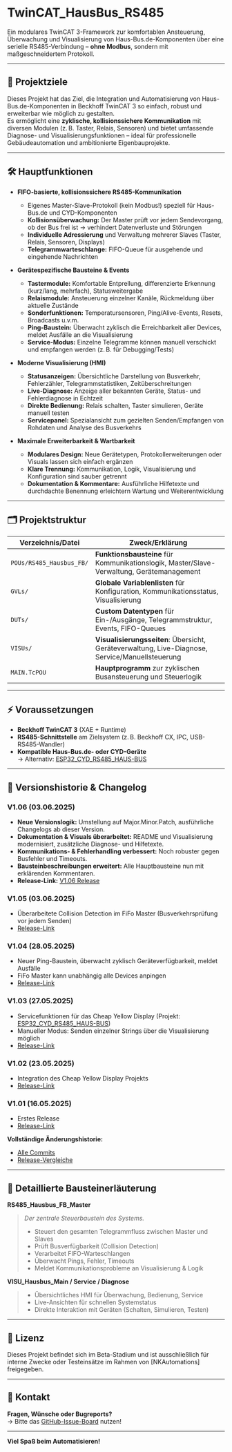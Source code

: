 # TwinCAT_HausBus_RS485

Ein modulares TwinCAT 3-Framework zur komfortablen Ansteuerung, Überwachung und Visualisierung von Haus-Bus.de-Komponenten über eine serielle RS485-Verbindung – **ohne Modbus**, sondern mit maßgeschneidertem Protokoll.

---

## 🚀 Projektziele

Dieses Projekt hat das Ziel, die Integration und Automatisierung von Haus-Bus.de-Komponenten in Beckhoff TwinCAT 3 so einfach, robust und erweiterbar wie möglich zu gestalten.  
Es ermöglicht eine **zyklische, kollisionssichere Kommunikation** mit diversen Modulen (z. B. Taster, Relais, Sensoren) und bietet umfassende Diagnose- und Visualisierungsfunktionen – ideal für professionelle Gebäudeautomation und ambitionierte Eigenbauprojekte.

---

## 🛠️ Hauptfunktionen

- **FIFO-basierte, kollisionssichere RS485-Kommunikation**  
  - Eigenes Master-Slave-Protokoll (kein Modbus!) speziell für Haus-Bus.de und CYD-Komponenten  
  - **Kollisionsüberwachung:** Der Master prüft vor jedem Sendevorgang, ob der Bus frei ist → verhindert Datenverluste und Störungen  
  - **Individuelle Adressierung** und Verwaltung mehrerer Slaves (Taster, Relais, Sensoren, Displays)  
  - **Telegrammwarteschlange:** FIFO-Queue für ausgehende und eingehende Nachrichten

- **Gerätespezifische Bausteine & Events**  
  - **Tastermodule:** Komfortable Entprellung, differenzierte Erkennung (kurz/lang, mehrfach), Statusweitergabe  
  - **Relaismodule:** Ansteuerung einzelner Kanäle, Rückmeldung über aktuelle Zustände  
  - **Sonderfunktionen:** Temperatursensoren, Ping/Alive-Events, Resets, Broadcasts u.v.m.  
  - **Ping-Baustein:** Überwacht zyklisch die Erreichbarkeit aller Devices, meldet Ausfälle an die Visualisierung  
  - **Service-Modus:** Einzelne Telegramme können manuell verschickt und empfangen werden (z. B. für Debugging/Tests)

- **Moderne Visualisierung (HMI)**  
  - **Statusanzeigen:** Übersichtliche Darstellung von Busverkehr, Fehlerzähler, Telegrammstatistiken, Zeitüberschreitungen  
  - **Live-Diagnose:** Anzeige aller bekannten Geräte, Status- und Fehlerdiagnose in Echtzeit  
  - **Direkte Bedienung:** Relais schalten, Taster simulieren, Geräte manuell testen  
  - **Servicepanel:** Spezialansicht zum gezielten Senden/Empfangen von Rohdaten und Analyse des Busverkehrs

- **Maximale Erweiterbarkeit & Wartbarkeit**  
  - **Modulares Design:** Neue Gerätetypen, Protokollerweiterungen oder Visuals lassen sich einfach ergänzen  
  - **Klare Trennung:** Kommunikation, Logik, Visualisierung und Konfiguration sind sauber getrennt  
  - **Dokumentation & Kommentare:** Ausführliche Hilfetexte und durchdachte Benennung erleichtern Wartung und Weiterentwicklung

---

## 🗂️ Projektstruktur

| Verzeichnis/Datei             | Zweck/Erklärung                                                                                       |
|-------------------------------|------------------------------------------------------------------------------------------------------|
| `POUs/RS485_Hausbus_FB/`      | **Funktionsbausteine** für Kommunikationslogik, Master/Slave-Verwaltung, Gerätemanagement            |
| `GVLs/`                       | **Globale Variablenlisten** für Konfiguration, Kommunikationsstatus, Visualisierung                  |
| `DUTs/`                       | **Custom Datentypen** für Ein-/Ausgänge, Telegrammstruktur, Events, FIFO-Queues                      |
| `VISUs/`                      | **Visualisierungsseiten**: Übersicht, Geräteverwaltung, Live-Diagnose, Service/Manuellsteuerung      |
| `MAIN.TcPOU`                  | **Hauptprogramm** zur zyklischen Busansteuerung und Steuerlogik                                      |

---

## ⚡ Voraussetzungen

- **Beckhoff TwinCAT 3** (XAE + Runtime)
- **RS485-Schnittstelle** am Zielsystem (z. B. Beckhoff CX, IPC, USB-RS485-Wandler)
- **Kompatible Haus-Bus.de- oder CYD-Geräte**  
  → Alternativ: [ESP32_CYD_RS485_HAUS-BUS](https://github.com/zonfacter/ESP32_CYD_RS485_HAUS-BUS)  

---

## 📝 Versionshistorie & Changelog

### V1.06 (03.06.2025)
- **Neue Versionslogik:** Umstellung auf Major.Minor.Patch, ausführliche Changelogs ab dieser Version.
- **Dokumentation & Visuals überarbeitet:** README und Visualisierung modernisiert, zusätzliche Diagnose- und Hilfetexte.
- **Kommunikations- & Fehlerhandling verbessert:** Noch robuster gegen Busfehler und Timeouts.
- **Bausteinbeschreibungen erweitert:** Alle Hauptbausteine nun mit erklärenden Kommentaren.
- **Release-Link:** [V1.06 Release](https://github.com/NKAutomations/TwinCAT_HausBus_RS485/releases/tag/V1.06)

### V1.05 (03.06.2025)
- Überarbeitete Collision Detection im FiFo Master (Busverkehrsprüfung vor jedem Senden)
- [Release-Link](https://github.com/NKAutomations/TwinCAT_HausBus_RS485/releases/tag/V1.05)

### V1.04 (28.05.2025)
- Neuer Ping-Baustein, überwacht zyklisch Geräteverfügbarkeit, meldet Ausfälle
- FiFo Master kann unabhängig alle Devices anpingen
- [Release-Link](https://github.com/NKAutomations/TwinCAT_HausBus_RS485/releases/tag/V1.04)

### V1.03 (27.05.2025)
- Servicefunktionen für das Cheap Yellow Display (Projekt: [ESP32_CYD_RS485_HAUS-BUS](https://github.com/zonfacter/ESP32_CYD_RS485_HAUS-BUS))
- Manueller Modus: Senden einzelner Strings über die Visualisierung möglich
- [Release-Link](https://github.com/NKAutomations/TwinCAT_HausBus_RS485/releases/tag/V1.03)

### V1.02 (23.05.2025)
- Integration des Cheap Yellow Display Projekts
- [Release-Link](https://github.com/NKAutomations/TwinCAT_HausBus_RS485/releases/tag/V1.02)

### V1.01 (16.05.2025)
- Erstes Release
- [Release-Link](https://github.com/NKAutomations/TwinCAT_HausBus_RS485/releases/tag/V1.01)

**Vollständige Änderungshistorie:**  
- [Alle Commits](https://github.com/NKAutomations/TwinCAT_HausBus_RS485/commits/main)  
- [Release-Vergleiche](https://github.com/NKAutomations/TwinCAT_HausBus_RS485/releases)

---

## 🧩 Detaillierte Bausteinerläuterung

**RS485_Hausbus_FB_Master**  
> *Der zentrale Steuerbaustein des Systems.*  
> - Steuert den gesamten Telegrammfluss zwischen Master und Slaves
> - Prüft Busverfügbarkeit (Collision Detection)
> - Verarbeitet FIFO-Warteschlangen
> - Überwacht Pings, Fehler, Timeouts  
> - Meldet Kommunikationsprobleme an Visualisierung & Logik

**VISU_Hausbus_Main / Service / Diagnose**  
> - Übersichtliches HMI für Überwachung, Bedienung, Service
> - Live-Ansichten für schnellen Systemstatus
> - Direkte Interaktion mit Geräten (Schalten, Simulieren, Testen)

---

## 📄 Lizenz

Dieses Projekt befindet sich im Beta-Stadium und ist ausschließlich für interne Zwecke oder Testeinsätze im Rahmen von [NKAutomations] freigegeben.

---

## 💬 Kontakt

**Fragen, Wünsche oder Bugreports?**  
→ Bitte das [GitHub-Issue-Board](https://github.com/NKAutomations/TwinCAT_HausBus_RS485/issues) nutzen!

---

**Viel Spaß beim Automatisieren!**
